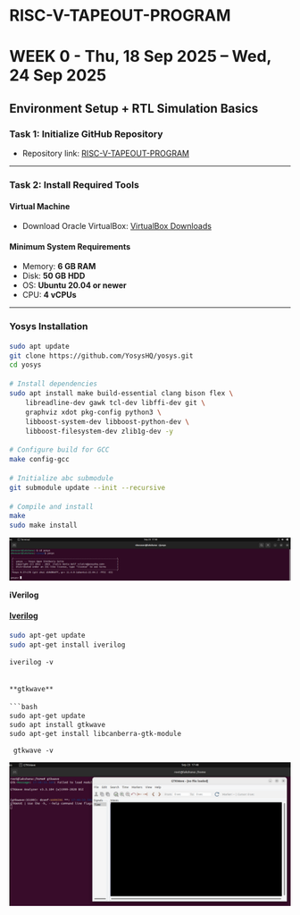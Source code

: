 # RISC-V-TAPEOUT-PROGRAM
# WEEK 0 - Thu, 18 Sep 2025 – Wed, 24 Sep 2025  

## Environment Setup + RTL Simulation Basics  

### Task 1: Initialize GitHub Repository  
- Repository link: [RISC-V-TAPEOUT-PROGRAM](https://github.com/Lakshana-2006/RISC-V-TAPEOUT-PROGRAM)  

---

### Task 2: Install Required Tools  

#### Virtual Machine  
- Download Oracle VirtualBox: [VirtualBox Downloads](https://www.virtualbox.org/wiki/Downloads)  

#### Minimum System Requirements  
- Memory: **6 GB RAM**  
- Disk: **50 GB HDD**  
- OS: **Ubuntu 20.04 or newer**  
- CPU: **4 vCPUs** 
---

### Yosys Installation  
```bash
sudo apt update
git clone https://github.com/YosysHQ/yosys.git
cd yosys

# Install dependencies
sudo apt install make build-essential clang bison flex \
    libreadline-dev gawk tcl-dev libffi-dev git \
    graphviz xdot pkg-config python3 \
    libboost-system-dev libboost-python-dev \
    libboost-filesystem-dev zlib1g-dev -y

# Configure build for GCC
make config-gcc

# Initialize abc submodule
git submodule update --init --recursive

# Compile and install
make
sudo make install

```
![image](https://github.com/Lakshana-2006/RISC-V-TAPEOUT-PROGRAM/blob/099cdc7fb4ceb6790fe4598a095eb158434719a3/week-0%20/pictures/yosys.png)

**iVerilog**
#### <ins>Iverilog</ins>
```bash
sudo apt-get update
sudo apt-get install iverilog
```

```
iverilog -v


**gtkwave**

```bash
sudo apt-get update
sudo apt install gtkwave
sudo apt-get install libcanberra-gtk-module
```
```
 gtkwave -v
```
![image](https://github.com/Lakshana-2006/RISC-V-TAPEOUT-PROGRAM/blob/4d4b3c317afb203f56ec4dc89eb3b2b889c1d397/week-0%20/pictures/gtkwave.png)
